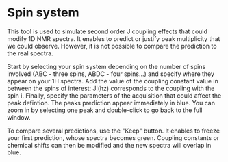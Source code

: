 # Spin system

This tool is used to simulate second order J coupling effects that could modify 1D NMR spectra. 
It enables to predict or justify peak multiplicity that we could observe. However, it is not possible to compare the prediction to the real spectra. 

Start by selecting your spin system depending on the number of spins involved (ABC - three spins, ABDC - four spins...) and specify where they appear on your 1H spectra. Add the value of the coupling constant value in between the spins of interest: Ji(hz) corresponds to the coupling with the spin i.
Finally, specify the parameters of the acquisition that could affect the peak defintion. The peaks prediction appear immediately in blue. You can zoom in by selecting one peak and double-click to go back to the full window.

To compare several predictions, use the "Keep" button. It enables to freeze your first prediction, whose spectra becomes green. Coupling constants or chemical shifts can then be modified and the new spectra will overlap in blue.  